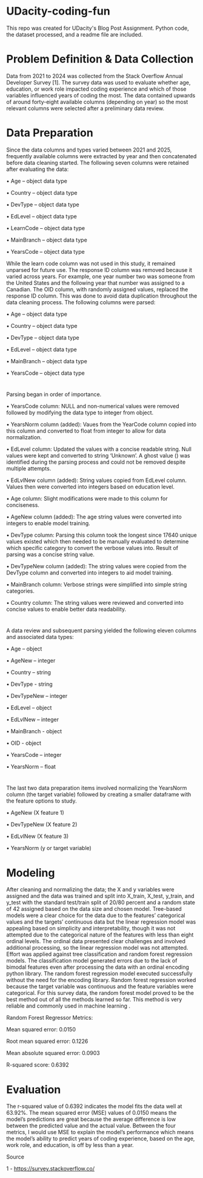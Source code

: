 # UDacity-coding-fun
This repo was created for UDacity's Blog Post Assignment. Python code, the dataset processed, and a readme file are included.

# Problem Definition & Data Collection

Data from 2021 to 2024 was collected from the Stack Overflow Annual Developer Survey [1]. The survey data was used to evaluate whether age, education, or work role impacted coding experience and which of those variables influenced years of coding the most. The data contained upwards of around forty-eight available columns (depending on year) so the most relevant columns were selected after a preliminary data review. 



# Data Preparation

Since the data columns and types varied between 2021 and 2025, frequently available columns were extracted by year and then concatenated before data cleaning started. The following seven columns were retained after evaluating the data:

•	Age – object data type

•	Country – object data type

•	DevType – object data type

•	EdLevel – object data type

•	LearnCode – object data type

•	MainBranch – object data type

•	YearsCode – object data type

While the learn code column was not used in this study, it remained unparsed for future use. The response ID column was removed because it varied across years. For example, one year number two was someone from the United States and the following year that number was assigned to a Canadian. The OID column, with randomly assigned values, replaced the response ID column. This was done to avoid data duplication throughout the data cleaning process. The following columns were parsed:

•	Age – object data type

•	Country – object data type

•	DevType – object data type

•	EdLevel – object data type

•	MainBranch – object data type

•	YearsCode – object data type

#
Parsing began in order of importance.

•	YearsCode column: NULL and non-numerical values were removed followed by modifying the data type to integer from object. 

•	YearsNorm column (added): Vaues from the YearCode column copied into this column and converted to float from integer to allow for data normalization.

•	EdLevel column: Updated the values with a concise readable string. Null values were kept and converted to string ‘Unknown’. A ghost value (<unset>) was identified during the parsing process and could not be removed despite multiple attempts. 

•	EdLvlNew column (added): String values copied from EdLevel column. Values then  were converted into integers based on education level.

•	Age column: Slight modifications were made to this column for conciseness. 

•	AgeNew column (added): The age string values were converted into integers to enable model training.

•	DevType column: Parsing this column took the longest since 17640 unique values existed which then needed to be manually evaluated to determine which specific category to convert the verbose values into. Result of parsing was a concise string value.

•	DevTypeNew column (added): The string values were copied from the DevType column and converted into integers to aid model training.

•	MainBranch column: Verbose strings were simplified into simple string categories.

•	Country column: The string values were reviewed and converted into concise values to enable better data readability.

#
A data review and subsequent parsing yielded the following eleven columns and associated data types:

•	Age – object

•	AgeNew – integer

•	Country – string

•	DevType - string

•	DevTypeNew – integer

•	EdLevel – object

•	EdLvlNew – integer

•	MainBranch - object

•	OID - object

•	YearsCode – integer

•	YearsNorm – float

#
The last two data preparation items involved normalizing the YearsNorm column (the target variable) followed by creating a smaller dataframe with the feature options to study.

•	AgeNew (X feature 1)

•	DevTypeNew (X feature 2)

•	EdLvlNew (X feature 3)

•	YearsNorm (y or target variable)

# Modeling

After cleaning and normalizing the data; the X and y variables were assigned and the data was trained and split into X_train, X_test, y_train, and y_test with the standard test/train split of 20/80 percent and a random state of 42 assigned based on the data size and chosen model.
Tree-based models were a clear choice for the data due to the features’ categorical values and the targets’ continuous data but the linear regression model was appealing based on simplicity and interpretability, though it was not attempted due to the categorical nature of the features with less than eight ordinal levels. The ordinal data presented clear challenges and involved additional processing, so the linear regression model was not attempted. 
Effort was applied against tree classification and random forest regression models. The classification model generated errors due to the lack of bimodal features even after processing the data with an ordinal encoding python library. The random forest regression model executed successfully without the need for the encoding library. Random forest regression worked because the target variable was continuous and the feature variables were categorical. For this survey data, the random forest model proved to be the best method out of all the methods learned so far. This method is very reliable and commonly used in machine learning .

Random Forest Regressor Metrics:

Mean squared error: 0.0150

Root mean squared error: 0.1226

Mean absolute squared error: 0.0903

R-squared score: 0.6392

# Evaluation

The r-squared value of 0.6392 indicates the model fits the data well at 63.92%. The mean squared error (MSE) values of 0.0150 means the model’s predictions are great because the average difference is low between the predicted value and the actual value. Between the four metrics, I would use MSE to explain the model’s performance which means the model’s ability to predict years of coding experience, based on the age, work role, and education, is off by less than a year.

 Source

1 -  https://survey.stackoverflow.co/
